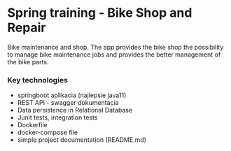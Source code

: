 # Spring training - Bike Shop and Repair
Bike maintenance and shop. The app provides the bike shop the possibility to manage bike maintenance jobs and provides the better management of the bike parts.

### Key technologies 
* springboot aplikacia (najlepsie java11)
* REST API - swagger dokumentacia
* Data  persistence in Relational Database
* Junit tests, integration  tests
* Dockerfile
* docker-compose file   
* simple project documentation (README.md)